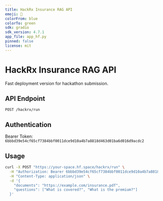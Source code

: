 ```yaml
---
title: HackRx Insurance RAG API
emoji: 🏥
colorFrom: blue
colorTo: green
sdk: gradio
sdk_version: 4.7.1
app_file: app_hf.py
pinned: false
license: mit
---
```


# HackRx Insurance RAG API

Fast deployment version for hackathon submission.

## API Endpoint

`POST /hackrx/run`

## Authentication

Bearer Token: `6bbbd39e54cf65cf7384bbf0011dce9d10a4b7a8818d463d01ba6d016d9acdc2`

## Usage

```bash
curl -X POST "https://your-space.hf.space/hackrx/run" \
  -H "Authorization: Bearer 6bbbd39e54cf65cf7384bbf0011dce9d10a4b7a8818d463d01ba6d016d9acdc2" \
  -H "Content-Type: application/json" \
  -d '{
    "documents": "https://example.com/insurance.pdf",
    "questions": ["What is covered?", "What is the premium?"]
  }'
```
